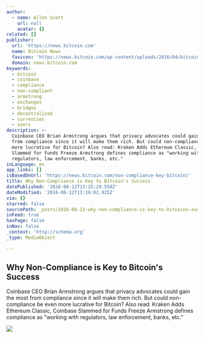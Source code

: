 ```yaml
---
author:
  - name: Allen Scott
    url: null
    avatar: {}
related: []
publisher:
  url: 'https://news.bitcoin.com'
  name: Bitcoin News
  favicon: 'https://news.bitcoin.com/wp-content/uploads/2016/04/bitcoin_fav.png'
  domain: news.bitcoin.com
keywords:
  - bitcoin
  - coinbase
  - compliance
  - non-compliant
  - armstrong
  - exchanges
  - bridges
  - decentralized
  - currencies
  - users
description: >-
  Coinbase CEO Brian Armstrong argues that privacy advocates could gain the most
  from compliance since it will make them rich. But could non-compliance be even
  more lucrative for Bitcoin? Also read: Kraken Adds Ethereum Classic, Coinbase
  Slammed for Funds Freeze Armstrong defines compliance as "working with
  regulators, law enforcement, banks, etc."
inLanguage: en
app_links: []
isBasedOnUrl: 'https://news.bitcoin.com/non-compliance-key-bitcoin/'
title: Why Non-Compliance is Key to Bitcoin's Success
datePublished: '2016-08-12T13:25:29.558Z'
dateModified: '2016-08-12T13:19:02.925Z'
via: {}
starred: false
sourcePath: _posts/2016-08-12-why-non-compliance-is-key-to-bitcoins-success.md
inFeed: true
hasPage: false
inNav: false
_context: 'http://schema.org'
_type: MediaObject

---
```

<article style=""><h1>Why Non-Compliance is Key to Bitcoin's Success</h1><p>Coinbase CEO Brian Armstrong argues that privacy advocates could gain the most from compliance since it will make them rich. But could non-compliance be even more lucrative for Bitcoin? Also read: Kraken Adds Ethereum Classic, Coinbase Slammed for Funds Freeze Armstrong defines compliance as "working with regulators, law enforcement, banks, etc."</p><img src="https://news.bitcoin.com/wp-content/uploads/2016/08/noncompliance.jpg" /></article>